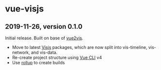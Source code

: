 # vue-visjs

## 2019-11-26, version 0.1.0

Initial release. Built on base of [vue2vis](https://github.com/alexcode/vue2vis).

- Move to latest [Visjs](https://visjs.org/) packages, which are now split into vis-timeline, vis-network, and vis-data.
- Re-create project structure using [Vue CLI](https://cli.vuejs.org/) v4
- Use [rollup](https://rollupjs.org) to create builds
